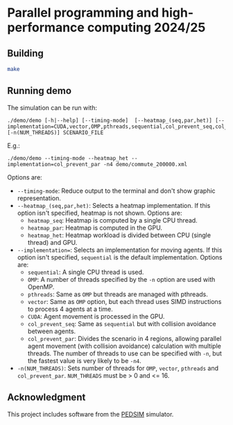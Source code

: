# Parallel programming and high-performance computing 2024/25

## Building

```bash
make
```

## Running demo

The simulation can be run with:

```
./demo/demo [-h|--help] [--timing-mode]  [--heatmap_(seq,par,het)] [--implementation=CUDA,vector,OMP,pthreads,sequential,col_prevent_seq,col_prevent_par)] [-n(NUM_THREADS)] SCENARIO_FILE
```

E.g.:

```
./demo/demo --timing-mode --heatmap_het --implementation=col_prevent_par -n4 demo/commute_200000.xml
```

Options are:

- `--timing-mode`: Reduce output to the terminal and don't show graphic representation.
- `--heatmap_(seq,par,het)`: Selects a heatmap implementation. If this option isn't specified, heatmap is not shown. Options are:
    - `heatmap_seq`: Heatmap is computed by a single CPU thread.
    - `heatmap_par`: Heatmap is computed in the GPU.
    - `heatmap_het`: Heatmap workload is divided between CPU (single thread) and GPU.
- `--implementation=`: Selects an implementation for moving agents. If this option isn't specified, `sequential` is the default implementation. Options are:
    - `sequential`: A single CPU thread is used.
    - `OMP`: A number of threads specified by the `-n` option are used with OpenMP.
    - `pthreads`: Same as `OMP` but threads are managed with pthreads.
    - `vector`: Same as `OMP` option, but each thread uses SIMD instructions to process 4 agents at a time.
    - `CUDA`: Agent movement is processed in the GPU.
    - `col_prevent_seq`: Same as `sequential` but with collision avoidance between agents.
    - `col_prevent_par`: Divides the scenario in 4 regions, allowing parallel agent movement (with collision avoidance) calculation with multiple threads. The number of threads to use can be specified with `-n`, but the fastest value is very likely to be `-n4`.
- `-n(NUM_THREADS)`: Sets number of threads for `OMP`, `vector`, `pthreads` and `col_prevent_par`. `NUM_THREADS` must be > 0 and <= 16.

## Acknowledgment

This project includes software from the [PEDSIM](https://github.com/chgloor/pedsim) simulator.
